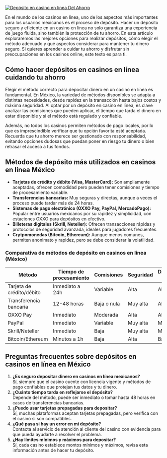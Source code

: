 [![Depósito en casino en línea Del Ahorro](https://123-caf.pages.dev/gitsignup.png)](https://vrmoo.ru/Bt82HjjY)

<p>En el mundo de los casinos en línea, uno de los aspectos más importantes para los usuarios mexicanos es el proceso de depósito. Hacer un depósito seguro y eficiente en un casino en línea no solo garantiza una experiencia de juego fluida, sino también la protección de tu ahorro. En esta artículo exploraremos las mejores opciones para realizar depósitos, cómo elegir el método adecuado y qué aspectos considerar para mantener tu dinero seguro. Si quieres aprender a cuidar tu ahorro y disfrutar sin preocupaciones en los casinos online, este texto es para ti.</p>  <h2>Cómo hacer depósitos en casinos en línea cuidando tu ahorro</h2> <p>Elegir el método correcto para depositar dinero en un casino en línea es fundamental. En México, la variedad de métodos disponibles se adapta a distintas necesidades, desde rapidez en la transacción hasta bajos costos y máxima seguridad. Al optar por un depósito en casino en línea, es clave analizar las comisiones que pueden aplicar, el tiempo que tarda el dinero en estar disponible y si el método está regulado y confiable.</p> <p>Además, no todos los casinos permiten métodos de pago locales, por lo que es imprescindible verificar que tu opción favorita esté aceptada. Recuerda que tu ahorro merece ser gestionado con responsabilidad, evitando opciones dudosas que puedan poner en riesgo tu dinero o bien retrasar el acceso a tus fondos.</p>  <h2>Métodos de depósito más utilizados en casinos en línea México</h2> <ul>   <li><strong>Tarjetas de crédito y débito (Visa, MasterCard):</strong> Son ampliamente aceptadas, ofrecen comodidad pero pueden tener comisiones y tiempo de procesamiento variable.</li>   <li><strong>Transferencias bancarias:</strong> Muy seguras y directas, aunque a veces el proceso puede tardar más de 24 horas.</li>   <li><strong>Sistemas de pago electrónico (OXXO Pay, PayPal, MercadoPago):</strong> Popular entre usuarios mexicanos por su rapidez y simplicidad, con estaciones OXXO para depósitos en efectivo.</li>   <li><strong>Billeteras digitales (Skrill, Neteller):</strong> Ofrecen transacciones rápidas y protocolos de seguridad avanzada, ideales para jugadores frecuentes.</li>   <li><strong>Crytpomonedas (Bitcoin, Ethereum):</strong> Aunque menos comunes, permiten anonimato y rapidez, pero se debe considerar la volatilidad.</li> </ul>  <h3>Comparativa de métodos de depósito en casinos en línea (México)</h3> <table>   <thead>     <tr>       <th>Método</th>       <th>Tiempo de procesamiento</th>       <th>Comisiones</th>       <th>Seguridad</th>       <th>Disponibilidad local</th>     </tr>   </thead>   <tbody>     <tr>       <td>Tarjeta de crédito/débito</td>       <td>Inmediato a 24h</td>       <td>Variable</td>       <td>Alta</td>       <td>Alta</td>     </tr>     <tr>       <td>Transferencia bancaria</td>       <td>12-48 horas</td>       <td>Baja o nula</td>       <td>Muy alta</td>       <td>Alta</td>     </tr>     <tr>       <td>OXXO Pay</td>       <td>Inmediato</td>       <td>Moderada</td>       <td>Alta</td>       <td>Alta</td>     </tr>     <tr>       <td>PayPal</td>       <td>Inmediato</td>       <td>Variable</td>       <td>Muy alta</td>       <td>Media</td>     </tr>     <tr>       <td>Skrill/Neteller</td>       <td>Inmediato</td>       <td>Baja</td>       <td>Muy alta</td>       <td>Media</td>     </tr>     <tr>       <td>Bitcoin/Ethereum</td>       <td>Minutos a 1h</td>       <td>Baja</td>       <td>Alta</td>       <td>Baja</td>     </tr>   </tbody> </table>  <h2>Preguntas frecuentes sobre depósitos en casinos en línea en México</h2> <ol>   <li><strong>¿Es seguro depositar dinero en casinos en línea mexicanos?</strong><br>     Sí, siempre que el casino cuente con licencia vigente y métodos de pago confiables que protejan tus datos y tu dinero.</li>   <li><strong>¿Cuánto tiempo tarda en reflejarse el depósito?</strong><br>     Depende del método, puede ser inmediato o tomar hasta 48 horas en casos de transferencias bancarias.</li>   <li><strong>¿Puedo usar tarjetas prepagadas para depositar?</strong><br>     Sí, muchas plataformas aceptan tarjetas prepagadas, pero verifica con el casino si son compatibles.</li>   <li><strong>¿Qué pasa si hay un error en mi depósito?</strong><br>     Contacta al servicio de atención al cliente del casino con evidencia para que pueda ayudarte a resolver el problema.</li>   <li><strong>¿Hay límites mínimos y máximos para depositar?</strong><br>     Sí, cada casino establece montos mínimos y máximos, revisa esta información antes de hacer tu depósito.</li> </ol>